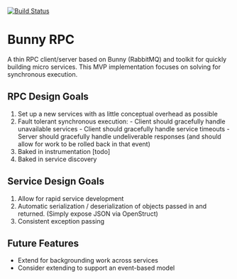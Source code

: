 [![Build Status](https://circleci.com/gh/wunderteam/bunny-rpc.svg?style=svg)](https://circleci.com/gh/wunderteam/bunny-rpc)

# Bunny RPC
A thin RPC client/server based on Bunny (RabbitMQ) and toolkit for quickly building micro services. This MVP implementation focuses on solving for synchronous execution.

## RPC Design Goals
  1. Set up a new services with as little conceptual overhead as possible
  2. Fault tolerant synchronous execution:
    - Client should gracefully handle unavailable services
    - Client should gracefully handle service timeouts
    - Server should gracefully handle undeliverable responses (and should allow for work to be rolled back in that event)
  3. Baked in instrumentation [todo]
  4. Baked in service discovery

## Service Design Goals
  1. Allow for rapid service development
  2. Automatic serialization / deserialization of objects passed in and returned. (Simply expose JSON via OpenStruct)
  3. Consistent exception passing

## Future Features
  - Extend for backgrounding work across services
  - Consider extending to support an event-based model
